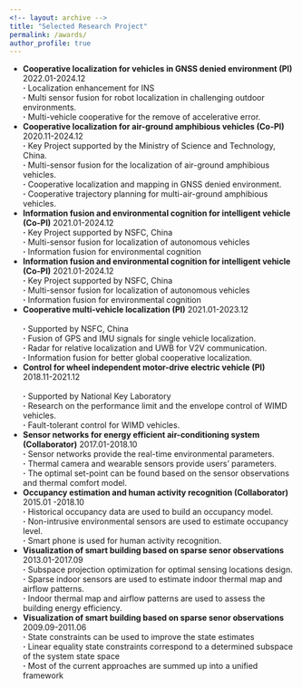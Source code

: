 ```yaml
---
<!-- layout: archive -->
title: "Selected Research Project"
permalink: /awards/
author_profile: true
---
```

* **Cooperative localization for vehicles in GNSS denied environment (PI)** 2022.01-2024.12
       <br> **·** Localization enhancement for INS
       <br> **·** Multi sensor fusion for robot localization in challenging outdoor environments.
       <br> **·** Multi-vehicle cooperative for the remove of accelerative error.
* **Cooperative localization for air-ground amphibious vehicles (Co-PI)** 2020.11-2024.12
       <br> **·** Key Project supported by the Ministry of Science and Technology, China.
       <br> **·** Multi-sensor fusion for the localization of air-ground amphibious vehicles.
       <br> **·** Cooperative localization and mapping in GNSS denied environment.
       <br> **·** Cooperative trajectory planning for multi-air-ground amphibious vehicles.
* **Information fusion and environmental cognition for intelligent vehicle (Co-PI)** 2021.01-2024.12
       <br> **·** Key Project supported by NSFC, China
       <br> **·** Multi-sensor fusion for localization of autonomous vehicles
       <br> **·** Information fusion for environmental cognition     
* **Information fusion and environmental cognition for intelligent vehicle (Co-PI)** 2021.01-2024.12
       <br> **·** Key Project supported by NSFC, China
       <br> **·** Multi-sensor fusion for localization of autonomous vehicles
       <br> **·** Information fusion for environmental cognition  
* **Cooperative multi-vehicle localization (PI)** 2021.01-2023.12   
       <br> **·** Supported by NSFC, China
       <br> **·** Fusion of GPS and IMU signals for single vehicle localization.
       <br> **·** Radar for relative localization and UWB for V2V communication.
       <br> **·** Information fusion for better global cooperative localization. 
* **Control for wheel independent motor-drive electric vehicle (PI)** 2018.11-2021.12  
       <br> **·** Supported by National Key Laboratory
       <br> **·** Research on the performance limit and the envelope control of WIMD vehicles.
       <br> **·** Fault-tolerant control for WIMD vehicles.
* **Sensor networks for energy efficient air-conditioning system (Collaborator)** 2017.01-2018.10
       <br> **·** Sensor networks provide the real-time environmental parameters.
       <br> **·** Thermal camera and wearable sensors provide users’ parameters.
       <br> **·** The optimal set-point can be found based on the sensor observations and thermal comfort model.
* **Occupancy estimation and human activity recognition (Collaborator)** 2015.01 -2018.10
       <br> **·** Historical occupancy data are used to build an occupancy model.
       <br> **·** Non-intrusive environmental sensors are used to estimate occupancy level.
       <br> **·** Smart phone is used for human activity recognition.
* **Visualization of smart building based on sparse senor observations** 2013.01-2017.09
       <br> **·** Subspace projection optimization for optimal sensing locations design.
       <br> **·** Sparse indoor sensors are used to estimate indoor thermal map and airflow patterns.
       <br> **·** Indoor thermal map and airflow patterns are used to assess the building energy efficiency.   
* **Visualization of smart building based on sparse senor observations**  2009.09-2011.06
       <br> **·** State constraints can be used to improve the state estimates
       <br> **·** Linear equality state constraints correspond to a determined subspace of the system state space
       <br> **·** Most of the current approaches are summed up into a unified framework   
       
